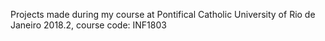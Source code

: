 Projects made during my course at Pontifical Catholic University of Rio de Janeiro 2018.2, course code: INF1803
